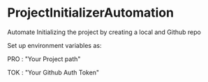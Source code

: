 # ProjectInitializerAutomation
Automate Initializing the project by creating a local and Github repo

Set up environment variables as:

PRO : "Your Project path" 

TOK : "Your Github Auth Token" 

